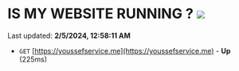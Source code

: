 # IS MY WEBSITE RUNNING ? [![](https://img.shields.io/static/v1?label=Sponsor&message=%E2%9D%A4&logo=GitHub&color=%23fe8e86)](https://github.com/sponsors/<username>)

Last updated: **2/5/2024, 12:58:11 AM**

- `GET` [https://youssefservice.me](https://youssefservice.me) - **Up** (225ms)

